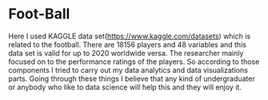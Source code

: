 # Foot-Ball

Here I used KAGGLE data set(https://www.kaggle.com/datasets) which is related to the football. 
There are 18156 players and 48 variables and this data set is valid for up to 2020 worldwide versa. The researcher mainly focused on to the performance ratings of the players. So according to those components I tried to carry out my data analytics and data visualizations parts.
Going through these things I believe that any kind of undergraduater or anybody who like to data science will help this and they will enjoy it.
